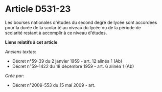 # Article D531-23

Les bourses nationales d'études du second degré de lycée sont accordées pour la durée de la scolarité au niveau du lycée ou
de la période de scolarité restant à accomplir à ce niveau d'études.

**Liens relatifs à cet article**

_Anciens textes_:

  - Décret n°59-39 du 2 janvier 1959 - art. 12 alinéa 1 (Ab)
  - Décret n°59-1422  du 18 décembre 1959 - art. 6 alinéa 1 (Ab)

_Créé par_:

  - Décret n°2009-553 du 15 mai 2009 - art.
